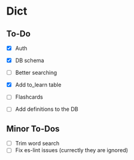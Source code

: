 # Dict

## To-Do
- [x] Auth
- [x] DB schema
- [ ] Better searching
- [x] Add to_learn table
- [ ] Flashcards
- [ ] Add definitions to the DB


## Minor To-Dos
- [ ] Trim word search
- [ ] Fix es-lint issues (currectly they are ignored)
